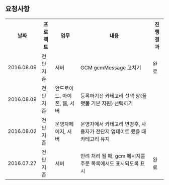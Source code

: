 ## 요청사항



<table>
<tr>
<th align="center">날짜</th>
<th align="center">프로젝트</th>
<th align="center">업무</th>
<th align="center">내용</th>
<th align="center">진행결과</th>
</tr>





<tr>
<td>
2016.08.09
</td>
<td>
전단지존
</td>
<td>
서버
</td>
<td>
GCM gcmMessage 고치기
</td>
<td>
완료
</td>
</tr>





<tr>
<td>
2016.08.09
</td>
<td>
전단지존
</td>
<td>
안드로이드, 아이폰, 웹, 서버
</td>
<td>
등록하기전 카테고리 선택 창(플랫폼 기본 지원) 선택하기
</td>
<td>
</td>
</tr>




<tr>
<td>
2016.08.02
</td>
<td>
전단지존
</td>
<td>
운영자페이지, 서버
</td>
<td>
운영자에서 카테고리 변경후, 사용자가 전단지 업데이트 했을 때 카테고리 유지
</td>
<td>
</td>
</tr>


<tr>
<td>
2016.07.27
</td>
<td>
전단지존
</td>
<td>
서버
</td>
<td>
반려 처리 될 때, gcm 메시지를 주문 목록에서도 표시되도록 표시
</td>
<td>
완료
</td>
</tr>



</table>